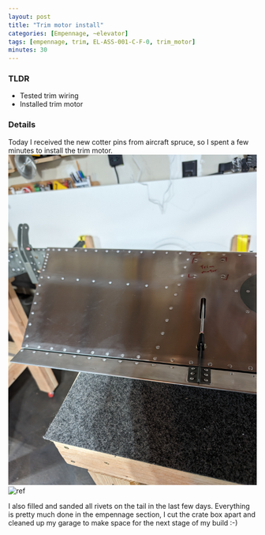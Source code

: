```yaml
---
layout: post
title: "Trim motor install"
categories: [Empennage, ~elevator]
tags: [empennage, trim, EL-ASS-001-C-F-0, trim_motor]
minutes: 30
---
```


### TLDR

- Tested trim wiring
- Installed trim motor

### Details

Today I received the new cotter pins from aircraft spruce, so I spent a few minutes to install the trim motor.
![ref](/assets/img/20240313/trim1.jpg)
![ref](/assets/img/20240313/trim2.jpg)

I also filled and sanded all rivets on the tail in the last few days. Everything is pretty much done in the empennage section, I cut the crate box apart and cleaned up my garage to make space for the next stage of my build :-)
